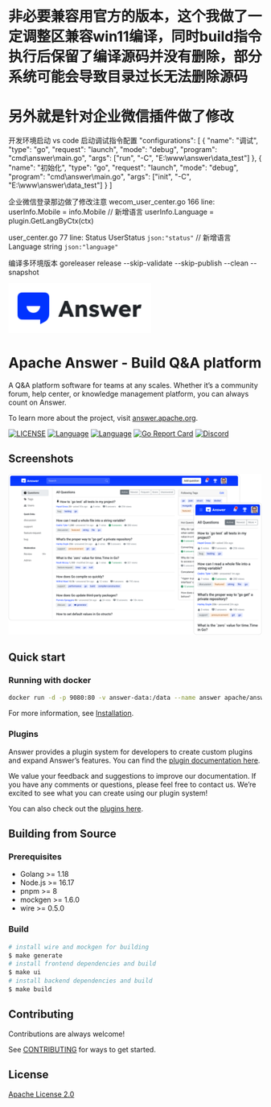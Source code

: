 # 非必要兼容用官方的版本，这个我做了一定调整区兼容win11编译，同时build指令执行后保留了编译源码并没有删除，部分系统可能会导致目录过长无法删除源码
# 另外就是针对企业微信插件做了修改

开发环境启动
vs code 启动调试指令配置
"configurations": [
    {
        "name": "调试",
        "type": "go",
        "request": "launch",
        "mode": "debug",
        "program": "cmd\\answer\\main.go",
        "args": ["run", "-C", "E:\\www\\answer\\data_test"]
    },
    {
        "name": "初始化",
        "type": "go",
        "request": "launch",
        "mode": "debug",
        "program": "cmd\\answer\\main.go",
        "args": ["init", "-C", "E:\\www\\answer\\data_test"]
    }
]

企业微信登录那边做了修改注意
wecom_user_center.go
166 line:
	userInfo.Mobile = info.Mobile
	// 新增语言
	userInfo.Language = plugin.GetLangByCtx(ctx)

user_center.go
77 line:
	Status      UserStatus `json:"status"`
	// 新增语言
	Language string `json:"language"`


编译多环境版本 
goreleaser release --skip-validate  --skip-publish --clean --snapshot



<a href="https://answer.apache.org">
    <img alt="logo" src="docs/img/logo.svg" height="99px">
</a>

# Apache Answer - Build Q&A platform

A Q&A platform software for teams at any scales. Whether it’s a community forum, help center, or knowledge management platform, you can always count on Answer.

To learn more about the project, visit [answer.apache.org](https://answer.apache.org).

[![LICENSE](https://img.shields.io/github/license/apache/incubator-answer)](https://github.com/apache/incubator-answer/blob/main/LICENSE)
[![Language](https://img.shields.io/badge/language-go-blue.svg)](https://golang.org/)
[![Language](https://img.shields.io/badge/language-react-blue.svg)](https://reactjs.org/)
[![Go Report Card](https://goreportcard.com/badge/github.com/apache/incubator-answer)](https://goreportcard.com/report/github.com/apache/incubator-answer)
[![Discord](https://img.shields.io/badge/discord-chat-5865f2?logo=discord&logoColor=f5f5f5)](https://discord.gg/Jm7Y4cbUej)

## Screenshots

![screenshot](docs/img/screenshot.png)

## Quick start

### Running with docker

```bash
docker run -d -p 9080:80 -v answer-data:/data --name answer apache/answer:1.3.0
```

For more information, see [Installation](https://answer.apache.org/docs/installation).

### Plugins

Answer provides a plugin system for developers to create custom plugins and expand Answer’s features. You can find the [plugin documentation here](https://answer.apache.org/community/plugins).

We value your feedback and suggestions to improve our documentation. If you have any comments or questions, please feel free to contact us. We’re excited to see what you can create using our plugin system!

You can also check out the [plugins here](https://answer.apache.org/plugins).

## Building from Source

### Prerequisites

- Golang >= 1.18
- Node.js >= 16.17
- pnpm >= 8
- mockgen >= 1.6.0
- wire >= 0.5.0

### Build

```bash
# install wire and mockgen for building
$ make generate
# install frontend dependencies and build
$ make ui
# install backend dependencies and build
$ make build
```

## Contributing

Contributions are always welcome!

See [CONTRIBUTING](https://answer.apache.org/community/contributing) for ways to get started.

## License

[Apache License 2.0](https://github.com/apache/incubator-answer/blob/main/LICENSE)
